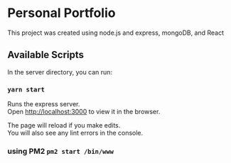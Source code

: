 # Personal Portfolio

This project was created using node.js and express, mongoDB, and React

## Available Scripts

In the server directory, you can run:

### `yarn start`

Runs the express server.\
Open [http://localhost:3000](http://localhost:3000) to view it in the browser.

The page will reload if you make edits.\
You will also see any lint errors in the console.

### using PM2 `pm2 start /bin/www`
